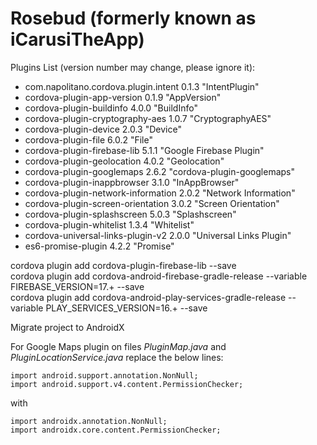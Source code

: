 # Rosebud (formerly known as iCarusiTheApp)

Plugins List (version number may change, please ignore it):

- com.napolitano.cordova.plugin.intent 0.1.3 "IntentPlugin"
- cordova-plugin-app-version 0.1.9 "AppVersion"
- cordova-plugin-buildinfo 4.0.0 "BuildInfo"
- cordova-plugin-cryptography-aes 1.0.7 "CryptographyAES"
- cordova-plugin-device 2.0.3 "Device"
- cordova-plugin-file 6.0.2 "File"
- cordova-plugin-firebase-lib 5.1.1 "Google Firebase Plugin"
- cordova-plugin-geolocation 4.0.2 "Geolocation"
- cordova-plugin-googlemaps 2.6.2 "cordova-plugin-googlemaps"
- cordova-plugin-inappbrowser 3.1.0 "InAppBrowser"
- cordova-plugin-network-information 2.0.2 "Network Information"
- cordova-plugin-screen-orientation 3.0.2 "Screen Orientation"
- cordova-plugin-splashscreen 5.0.3 "Splashscreen"
- cordova-plugin-whitelist 1.3.4 "Whitelist"
- cordova-universal-links-plugin-v2 2.0.0 "Universal Links Plugin"
- es6-promise-plugin 4.2.2 "Promise"

cordova plugin add cordova-plugin-firebase-lib --save  
cordova plugin add cordova-android-firebase-gradle-release --variable FIREBASE_VERSION=17.+ --save  
cordova plugin add cordova-android-play-services-gradle-release --variable PLAY_SERVICES_VERSION=16.+ --save  

Migrate project to AndroidX  

For Google Maps plugin on files _PluginMap.java_ and _PluginLocationService.java_ replace the below lines:
```
import android.support.annotation.NonNull;
import android.support.v4.content.PermissionChecker;
```
with  
```
import androidx.annotation.NonNull;
import androidx.core.content.PermissionChecker;
```
